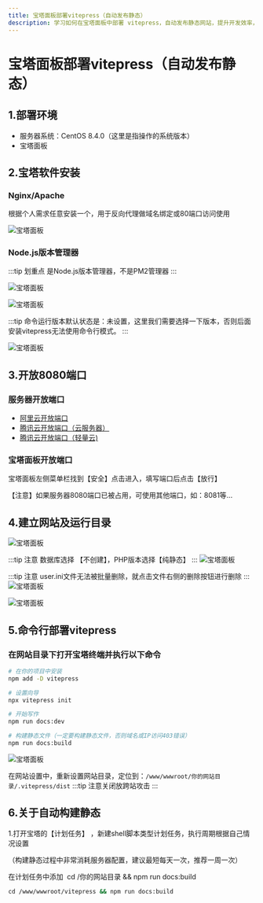 ```yaml
---
title: 宝塔面板部署vitepress（自动发布静态）
description: 学习如何在宝塔面板中部署 vitepress，自动发布静态网站，提升开发效率，简化部署流程。
---
```


# 宝塔面板部署vitepress（自动发布静态）

## 1.部署环境

- 服务器系统：CentOS 8.4.0（这里是指操作的系统版本）
- 宝塔面板

## 2.宝塔软件安装

### Nginx/Apache

根据个人需求任意安装一个，用于反向代理做域名绑定或80端口访问使用

![宝塔面板](https://i.theojs.cn/docs/WX20240223-222305%402x.webp 'Nginx/Apache')

### Node.js版本管理器

:::tip 划重点
是Node.js版本管理器，不是PM2管理器
:::

![宝塔面板](https://i.theojs.cn/docs/WX20240223-222617%402x.webp 'Node.js版本管理器')

![宝塔面板](https://i.theojs.cn/docs/WX20240223-222723%402x.webp '在Node.js版本管理器中安装Node版本版本')

:::tip
命令运行版本默认状态是：未设置，这里我们需要选择一下版本，否则后面安装vitepress无法使用命令行模式。
:::

![宝塔面板](https://i.theojs.cn/docs/WX20240223-222850%402x.webp 'Node.js设置')

## 3.开放8080端口

### 服务器开放端口

- [阿里云开放端口](https://help.aliyun.com/document_detail/25475.html?spm=5176.2020520101securitygroupdetail.help.dexternal.63464df5MZ0qJz)
- [腾讯云开放端口（云服务器）](https://cloud.tencent.com/document/product/213/39740)
- [腾讯云开放端口（轻量云)](https://cloud.tencent.com/document/product/1207/59924)

### 宝塔面板开放端口

宝塔面板左侧菜单栏找到【安全】点击进入，填写端口后点击【放行】

【注意】如果服务器8080端口已被占用，可使用其他端口，如：8081等...

## 4.建立网站及运行目录

![宝塔面板](https://i.theojs.cn/docs/WX20240223-223335%402x.webp '添加站点')

:::tip 注意
数据库选择 【不创建】，PHP版本选择【纯静态】
:::
![宝塔面板](https://i.theojs.cn/docs/WX20240223-223817%402x.webp '添加站点配置')

:::tip 注意
user.ini文件无法被批量删除，就点击文件右侧的删除按钮进行删除
:::
![宝塔面板](https://i.theojs.cn/docs/WX20240223-223941%402x.webp '删除网站目录下的默认文件')

![宝塔面板](https://i.theojs.cn/docs/WX20240223-224110%402x.webp '申请SSL证书')

## 5.命令行部署vitepress

### 在网站目录下打开宝塔终端并执行以下命令

```sh
# 在你的项目中安装
npm add -D vitepress

# 设置向导
npx vitepress init

# 开始写作
npm run docs:dev

# 构建静态文件（一定要构建静态文件，否则域名或IP访问403错误）
npm run docs:build
```

![宝塔面板](https://i.theojs.cn/docs/WX20240223-224612%402x.webp '设置完成后回到 【网站】，打开网站设置')

在网站设置中，重新设置网站目录，定位到：`/www/wwwroot/你的网站目录/.vitepress/dist`
:::tip
注意关闭放跨站攻击
:::

## 6.关于自动构建静态

1.打开宝塔的【计划任务】 ，新建shell脚本类型计划任务，执行周期根据自己情况设置

（构建静态过程中非常消耗服务器配置，建议最短每天一次，推荐一周一次）

在计划任务中添加  cd /你的网站目录 && npm run docs:build

```sh
cd /www/wwwroot/vitepress && npm run docs:build
```

